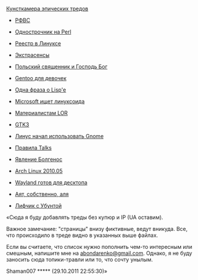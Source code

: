 [Кунсткамера эпических
тредов](http://www.linux.org.ru/forum/talks/6937079)

  - [РФВС](http://linuxhacker.ru/~shaman/rfvs.html)

<!-- end list -->

  - [Однострочник на Perl](http://linuxhacker.ru/~shaman/perl-one.html)

<!-- end list -->

  - [Реестр в
    Линуксе](http://linuxhacker.ru/~shaman/linux-registry.html)

<!-- end list -->

  - [Экстрасенсы](http://linuxhacker.ru/~shaman/extra-sence.html)

<!-- end list -->

  - [Польский священник и Господь
    Бог](http://linuxhacker.ru/~shaman/poland-god.html)

<!-- end list -->

  - [Gentoo для
    девочек](http://linuxhacker.ru/~shaman/gentoo4girls.html)

<!-- end list -->

  - [Одна фраза о Lisp'е](http://linuxhacker.ru/~shaman/lisp1.html)

<!-- end list -->

  - [Microsoft ищет
    линуксоида](http://linuxhacker.ru/~shaman/MSLinux.html)

<!-- end list -->

  - [Материалистам LOR](http://linuxhacker.ru/~shaman/Material-LOR.html)

<!-- end list -->

  - [GTK3](http://linuxhacker.ru/~shaman/GTK3.html)

<!-- end list -->

  - [Линус начал использовать
    Gnome](http://linuxhacker.ru/~shaman/Torvalds-Gnome.html)

<!-- end list -->

  - [Правила Talks](http://linuxhacker.ru/~shaman/Talks-Talks.html)

<!-- end list -->

  - [Явление Болгенос](http://linuxhacker.ru/~shaman/Bolgenos.html)

<!-- end list -->

  - [Arch Linux 2010.05](http://linuxhacker.ru/~shaman/arch-2005.html)

<!-- end list -->

  - [Wayland готов для
    десктопа](http://linuxhacker.ru/~shaman/wayland.html)

<!-- end list -->

  - [Аят, собственно, аля](http://linuxhacker.ru/~shaman/ayat.html)

<!-- end list -->

  - [Лифчик с Убунтой](http://linuxhacker.ru/~shaman/gentoo-bra.html)

«Сюда я буду добавлять треды без купюр и IP (UA оставим).

Важное замечание: "страницы" внизу фиктивные, ведут вникуда. Все, что
происходило в треде видно в указанных выше файлах.

Если вы считаете, что список нужно пополнить чем-то интересным или
смешным, напишите мне на abondarenko@gmail.com. Однако, я не буду
заносить сюда топики-травли или то, что сочту унылым.

Shaman007 \*\*\*\*\* (29.10.2011 22:55:30)»

